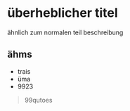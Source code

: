 # überheblicher titel

ähnlich zum normalen teil beschreibung

## ähms
* trais
* üma
* 9923

> 99qutoes
